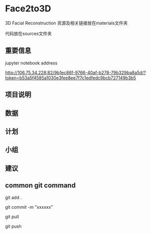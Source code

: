 # Face2to3D
3D Facial Reconstruction
资源及相关链接放在materials文件夹

代码放在sources文件夹

## 重要信息
jupyter notebook address

http://106.75.34.228:82/9b1ec86f-9766-40af-b278-79b329ba8a5d/?token=b53a5f4585a1030e3fee8ee7f7c1edfedc9bcb727149b3b5

## 项目说明

## 数据


## 计划

## 小组

## 建议

## common git command
git add .

git commit -m "xxxxxx"

git pull

git push
